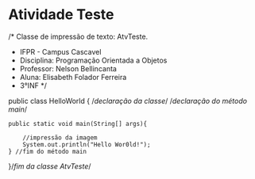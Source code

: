 # Atividade Teste 
/* Classe de impressão de texto: AtvTeste. 
* IFPR - Campus Cascavel 
* Disciplina: Programação Orientada a Objetos 
* Professor: Nelson Bellincanta
* Aluna: Elisabeth Folador Ferreira 
* 3°INF */


public class HelloWorld { /*declaração da classe*/
    /*declaração do método main*/
    
    public static void main(String[] args){
    
        //impressão da imagem
        System.out.println("Hello Wor0ld!");
    } //fim do método main
}/*fim da classe AtvTeste*/
